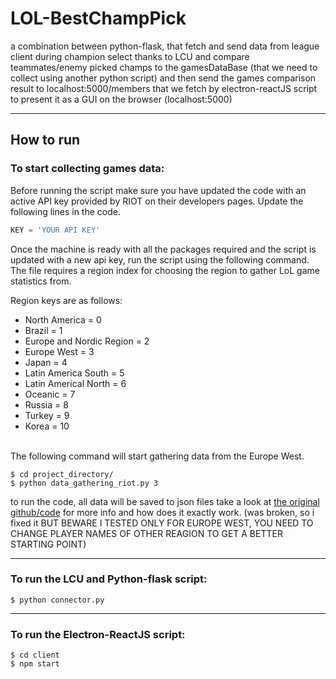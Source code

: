 # LOL-BestChampPick
a combination between python-flask, that fetch and send data from league client during champion select thanks to LCU and compare teammates/enemy picked champs to the gamesDataBase (that we need to collect using another python script) and then send the games comparison result to localhost:5000/members that we fetch by electron-reactJS script to present it as a GUI on the browser (localhost:5000)

***

## How to run
### To start collecting games data: 
Before running the script make sure you have updated the code with an active API key provided by RIOT on their developers pages. Update the following lines in the code.
```python
KEY = 'YOUR API KEY'
```
Once the machine is ready with all the packages required and the script is updated with a new api key, run the script using the following command. The file requires a region index for choosing the region to gather LoL game statistics from.

Region keys are as follows:
- North America = 0
- Brazil = 1
- Europe and Nordic Region = 2
- Europe West = 3
- Japan = 4
- Latin America South = 5
- Latin Americal North = 6
- Oceanic = 7
- Russia = 8
- Turkey = 9
- Korea = 10
<br/>
The following command will start gathering data from the Europe West.

```
$ cd project_directory/
$ python data_gathering_riot.py 3
```
to run the code, all data will be saved to json files take a look at [the original github/code](https://github.com/shrinivasshetty21/Data-Mining-from-RIOT-API) for more info and how does it exactly work. (was broken, so i fixed it BUT BEWARE I TESTED ONLY FOR EUROPE WEST, YOU NEED TO CHANGE PLAYER NAMES OF OTHER REAGION TO GET A BETTER STARTING POINT)

___
### To run the LCU and Python-flask script:
 
```
$ python connector.py
```
___
### To run the Electron-ReactJS script:

```
$ cd client
$ npm start
```
